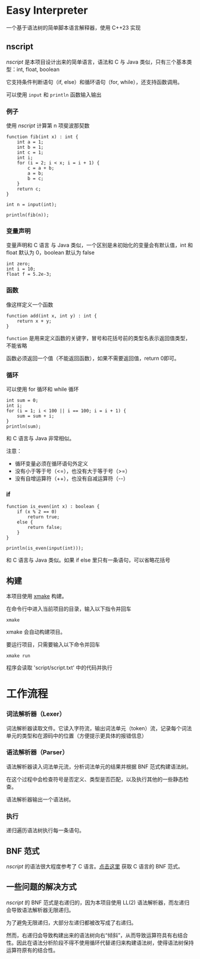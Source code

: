 # Easy Interpreter

一个基于语法树的简单脚本语言解释器，使用 C++23 实现

## nscript
*nscript* 是本项目设计出来的简单语言，语法和 C 与 Java 类似，只有三个基本类型：int, float, boolean

它支持条件判断语句（if, else）和循环语句（for, while），还支持函数调用。

可以使用 `input` 和 `println` 函数输入输出

### 例子
使用 *nscript* 计算第 n 项斐波那契数
```
function fib(int x) : int {
    int a = 1;
    int b = 1;
    int c = 1;
    int i;
    for (i = 2; i < x; i = i + 1) {
        c = a + b;
        a = b;
        b = c;
    }
    return c;
}

int n = input(int);

println(fib(n));
```

### 变量声明
变量声明和 C 语言 与 Java 类似，一个区别是未初始化的变量会有默认值，int 和 float 默认为 0，boolean 默认为 false
```
int zero;
int i = 10;
float f = 5.2e-3;
```

### 函数
像这样定义一个函数
```
function add(int x, int y) : int {
    return x + y;
}
```
`function` 是用来定义函数的关键字，冒号和花括号前的类型名表示返回值类型，不能省略

函数必须返回一个值（不能返回函数），如果不需要返回值，return 0即可。

### 循环
可以使用 for 循环和 while 循环
```
int sum = 0;
int i;
for (i = 1; i < 100 || i == 100; i = i + 1) {
    sum = sum + i;
}
println(sum);
```
和 C 语言与 Java 非常相似。

注意：
* 循环变量必须在循环语句外定义
* 没有小于等于号（<=），也没有大于等于号（>=）
* 没有自增运算符（++），也没有自减运算符（--）

### if
```
function is_even(int x) : boolean {
    if (x % 2 == 0)
        return true;
    else {
        return false;
    }
}

println(is_even(input(int)));
```
和 C 语言与 Java 类似。如果 if else 里只有一条语句，可以省略花括号

## 构建
本项目使用 [xmake](https://xmake.io/) 构建。

在命令行中进入当前项目的目录，输入以下指令并回车
```
xmake
```
xmake 会自动构建项目。

要运行项目，只需要输入以下命令并回车
```
xmake run
```
程序会读取 'script/script.txt' 中的代码并执行

# 工作流程
### 词法解析器（Lexer）
词法解析器读取文件。它读入字符流，输出词法单元（token）流，记录每个词法单元的类型和在源码中的位置（方便提示更具体的报错信息）

### 语法解析器（Parser）
语法解析器读入词法单元流，分析词法单元的结果并根据 BNF 范式构建语法树。

在这个过程中会检查符号是否定义、类型是否匹配，以及执行其他的一些静态检查。

语法解析器输出一个语法树。

### 执行
递归遍历语法树执行每一条语句。

## BNF 范式
*nscript* 的语法很大程度参考了 C 语言。[点击这里](https://www.quut.com/c/ANSI-C-grammar-y.html) 获取 C 语言的 BNF 范式。

## 一些问题的解决方式
*nscript* 的 BNF 范式是右递归的，因为本项目使用 LL(2) 语法解析器，而左递归会导致语法解析器无限递归。

为了避免无限递归，大部分左递归都被改写成了右递归。

然而，右递归会导致构建出来的语法树向右“倾斜”，从而导致运算符具有右结合性。因此在语法分析阶段不得不使用循环代替递归来构建语法树，使得语法树保持运算符原有的结合性。
